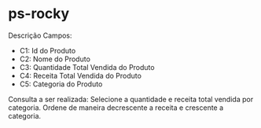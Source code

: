 # ps-rocky

Descrição Campos:
 - C1: Id do Produto
 - C2: Nome do Produto
 - C3: Quantidade Total Vendida do Produto
 - C4: Receita Total Vendida do Produto
 - C5: Categoria do Produto

Consulta a ser realizada: Selecione a quantidade e receita total vendida por categoria. Ordene de maneira decrescente a receita e crescente a categoria.

